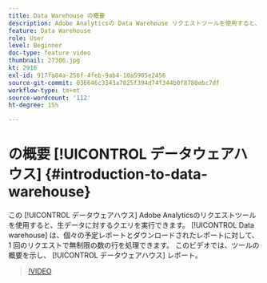 ```yaml
---
title: Data Warehouse の概要
description: Adobe Analyticsの Data Warehouse リクエストツールを使用すると、生データに対するクエリを実行できます。 Data Warehouse で処理できる行数は、個々の予定レポートとダウンロードされたレポートに対して 1 回のリクエストで無制限です。 このビデオでは、Data Warehouse レポートを作成するためのウォークスルーを含む、ツールの概要を説明します。
feature: Data Warehouse
role: User
level: Beginner
doc-type: feature video
thumbnail: 27306.jpg
kt: 2916
exl-id: 917fa84a-256f-4feb-9ab4-10a5905e2456
source-git-commit: 036646c3343a7025f394d74f344b0f8780ebc7df
workflow-type: tm+mt
source-wordcount: '112'
ht-degree: 15%

---
```


# の概要 [!UICONTROL データウェアハウス] {#introduction-to-data-warehouse}

この [!UICONTROL データウェアハウス] Adobe Analyticsのリクエストツールを使用すると、生データに対するクエリを実行できます。 [!UICONTROL Data warehouse] は、個々の予定レポートとダウンロードされたレポートに対して、1 回のリクエストで無制限の数の行を処理できます。 このビデオでは、ツールの概要を示し、 [!UICONTROL データウェアハウス] レポート。

>[!VIDEO](https://video.tv.adobe.com/v/27306/?quality=12)
